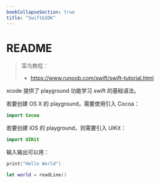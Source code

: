 ```yaml
---
bookCollapseSection: true
title: "Swift&SDK"
---
```


# README

> 菜鸟教程：
>
> - https://www.runoob.com/swift/swift-tutorial.html

xcode 提供了 playground 功能学习 swift 的基础语法。

若要创建 OS X 的 playground，需要使用引入 Cocoa：

```swift
import Cocoa
```

若要创建 iOS 的 playground，则需要引入 UIKit：

```swift
import UIKit
```

输入输出可以用：

```swift
print("Hello World")

let world = readLine()
```

